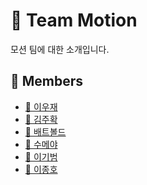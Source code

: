 # 🦾 Team Motion

모션 팀에 대한 소개입니다.

<!-- TODO: 내용 정리 하고 추가하기 -->

## 👥 Members

- [🐷 이우재](/profile/motion/members/woojae.md)
- [🐷 김주확](/profile/motion/members/juhwak.md)
- [🐷 배트볼드](/profile/motion/members/batbold.md)
- [🐷 수메야](/profile/motion/members/soumayya.md)
- [🐷 이기범](/profile/motion/members/kibeom.md)
- [🐷 이종호](/profile/motion/members/jongho.md)

